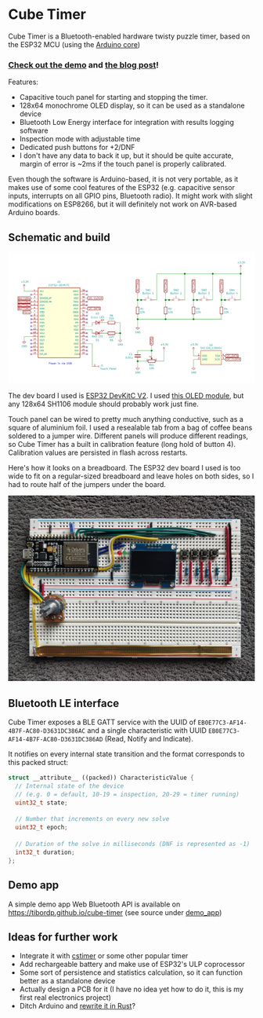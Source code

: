 # Cube Timer

Cube Timer is a Bluetooth-enabled hardware twisty puzzle timer, based on the ESP32 MCU (using the [Arduino core](https://github.com/espressif/arduino-esp32))

### [Check out the demo](https://youtu.be/G7zfDGPaEZs) and [the blog post](https://ojdip.net/2020/11/esp32-cube-timer/)!

Features:
- Capacitive touch panel for starting and stopping the timer.
- 128x64 monochrome OLED display, so it can be used as a standalone device
- Bluetooth Low Energy interface for integration with results logging software
- Inspection mode with adjustable time
- Dedicated push buttons for +2/DNF
- I don't have any data to back it up, but it should be quite accurate, margin of error is ~2ms if the touch panel is properly calibrated.

Even though the software is Arduino-based, it is not very portable, as it makes use of some cool features of the ESP32 (e.g. capacitive sensor inputs, interrupts on all GPIO pins, Bluetooth radio). It might work with slight modifications on ESP8266, but it will definitely not work on AVR-based Arduino boards.
## Schematic and build

![Schematic](./docs/schematic.svg)

The dev board I used is [ESP32 DevKitC V2](https://docs.espressif.com/projects/esp-idf/en/latest/esp32/hw-reference/esp32/get-started-devkitc-v2.html). I used [this OLED module](https://www.az-delivery.de/en/products/1-3zoll-i2c-oled-display?variant=6571890737179), but any 128x64 SH1106 module should probably work just fine.

Touch panel can be wired to pretty much anything conductive, such as a square of aluminium foil. I used a resealable tab from a bag of coffee beans soldered to a jumper wire. Different panels will produce different readings, so Cube Timer has a built in calibration feature (long hold of button 4). Calibration values are persisted in flash across restarts.

Here's how it looks on a breadboard. The ESP32 dev board I used is too wide to fit on a regular-sized breadboard and leave holes on both sides, so I had to route half of the jumpers under the board.

![](./docs/breadboard.jpg)

## Bluetooth LE interface

Cube Timer exposes a BLE GATT service with the UUID of `EB0E77C3-AF14-4B7F-AC80-D3631DC386AC` and a single characteristic with UUID `EB0E77C3-AF14-4B7F-AC80-D3631DC386AD` (Read, Notify and Indicate).

It notifies on every internal state transition and the format corresponds to this packed struct:

```cpp
struct __attribute__ ((packed)) CharacteristicValue {
  // Internal state of the device 
  // (e.g. 0 = default, 10-19 = inspection, 20-29 = timer running)
  uint32_t state;    
  
  // Number that increments on every new solve
  uint32_t epoch;
  
  // Duration of the solve in milliseconds (DNF is represented as -1)
  int32_t duration;  
};
```

## Demo app

A simple demo app Web Bluetooth API is available on https://tibordp.github.io/cube-timer (see source under [demo_app](./demo_app))

## Ideas for further work

- Integrate it with [cstimer](https://cstimer.net/) or some other popular timer
- Add rechargeable battery and make use of ESP32's ULP coprocessor
- Some sort of persistence and statistics calculation, so it can function better as a standalone device
- Actually design a PCB for it (I have no idea yet how to do it, this is my first real electronics project)
- Ditch Arduino and [rewrite it in Rust](https://github.com/MabezDev/rust-xtensa)?
